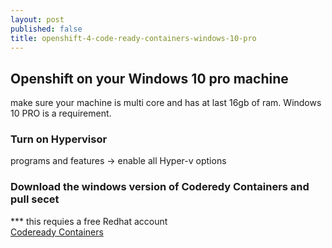 ```yaml
---
layout: post
published: false
title: openshift-4-code-ready-containers-windows-10-pro
---
```

## Openshift on your Windows 10 pro machine
make sure your machine is multi core and has at last 16gb of ram.
Windows 10 PRO is a requirement.

### Turn on Hypervisor
programs and features ->  enable all Hyper-v options

### Download the windows version of Coderedy Containers and pull secet
*** this requies a free Redhat account   
[Codeready Containers](https://cloud.redhat.com/openshift/install/crc/installer-provisioned?intcmp=7013a000002CtetAAC) 




